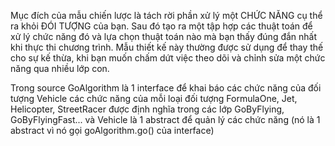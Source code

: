 Mục đích của mẫu chiến lược là tách rời phần xử lý một CHỨC NĂNG cụ thể ra khỏi ĐÓI TƯỢNG của bạn.
Sau đó tạo ra một tập hợp các thuật toán để xử lý chức năng đó và lựa chọn thuật toán nào
mà bạn thấy đúng đắn nhất khi thực thi chương trình. Mẫu thiết kế này thường được sử
dụng để thay thế cho sự kế thừa, khi bạn muốn chấm dứt việc theo dõi và chỉnh sửa một
chức năng qua nhiều lớp con.     

Trong source  GoAlgorithm là 1 interface để khai báo các chức năng của đối tượng Vehicle các chức năng của mỗi loại đối tượng FormulaOne, Jet, Helicopter, StreetRacer được định nghĩa trong các lớp GoByFlying, GoByFlyingFast... và Vehicle là 1 abstract để quản lý các chức năng (nó là 1 abstract vì nó gọi goAlgorithm.go() của interface)
